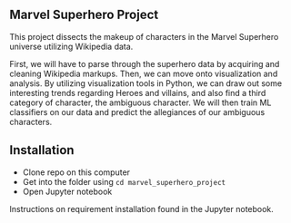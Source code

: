 ## Marvel Superhero Project

This project dissects the makeup of characters in the Marvel Superhero universe utilizing Wikipedia data. 

First, we will have to parse through the superhero data by acquiring and cleaning Wikipedia markups. Then, we can move onto visualization and analysis. By utilizing visualization tools in Python, we can draw out some interesting trends regarding Heroes and villains, and also find a third category of character, the ambiguous character. We will then train ML classifiers on our data and predict the allegiances of our ambiguous characters.

## Installation

- Clone repo on this computer
- Get into the folder using `cd marvel_superhero_project`
- Open Jupyter notebook

Instructions on requirement installation found in the Jupyter notebook.

